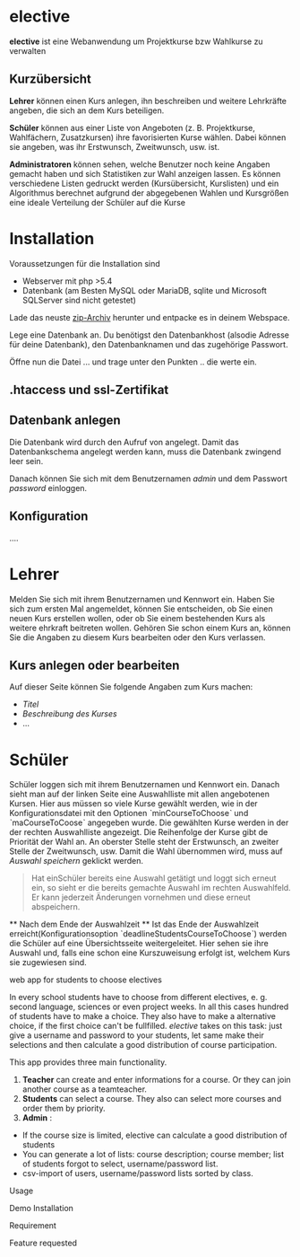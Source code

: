 # elective

__elective__ ist eine Webanwendung um Projektkurse bzw Wahlkurse zu verwalten

## Kurzübersicht

**Lehrer** können einen Kurs anlegen, ihn beschreiben und weitere Lehrkräfte angeben, die sich an dem Kurs beteiligen.

**Schüler** können aus einer Liste von Angeboten (z. B. Projektkurse, Wahlfächern, Zusatzkursen) ihre favorisierten Kurse wählen. Dabei können sie angeben, was ihr Erstwunsch, Zweitwunsch, usw. ist.

**Administratoren** können sehen, welche Benutzer noch keine Angaben gemacht haben und sich Statistiken zur Wahl anzeigen lassen. Es können verschiedene Listen gedruckt werden (Kursübersicht, Kurslisten) und ein Algorithmus berechnet aufgrund der abgegebenen Wahlen und Kursgrößen eine ideale Verteilung der Schüler auf die Kurse

# Installation
Voraussetzungen für die Installation sind
- Webserver mit php >5.4
- Datenbank (am Besten MySQL oder MariaDB, sqlite und Microsoft SQLServer sind nicht getestet)

Lade das neuste [zip-Archiv](https://github.com/lebowski42/elective/archive/master.zip) herunter und entpacke es in deinem Webspace.

Lege eine Datenbank an. Du benötigst den Datenbankhost (alsodie Adresse für deine Datenbank), den Datenbanknamen und das zugehörige Passwort.

Öffne nun die Datei ... und trage unter den Punkten .. die werte ein.

## .htaccess und ssl-Zertifikat


## Datenbank anlegen
Die Datenbank wird durch den Aufruf von angelegt. Damit das Datenbankschema angelegt werden kann, muss die Datenbank zwingend leer sein. 

Danach können Sie sich mit dem Benutzernamen *admin* und dem Passwort *password* einloggen.

## Konfiguration
....

# Lehrer
Melden Sie sich mit ihrem Benutzernamen und Kennwort ein.
Haben Sie sich zum ersten Mal angemeldet, können Sie entscheiden, ob Sie einen neuen Kurs erstellen wollen, oder ob Sie einem bestehenden Kurs als weitere ehrkraft beitreten wollen.
Gehören Sie schon einem Kurs an, können Sie die Angaben zu diesem Kurs bearbeiten oder den Kurs verlassen.

## Kurs anlegen oder bearbeiten
Auf dieser Seite können Sie folgende Angaben zum Kurs machen:
- *Titel*
- *Beschreibung des Kurses*
- ...


# Schüler
Schüler loggen sich mit ihrem Benutzernamen und Kennwort ein. Danach sieht man auf der linken Seite eine Auswahlliste mit allen angebotenen Kursen. Hier aus müssen so viele Kurse gewählt werden, wie in der Konfigurationsdatei mit den Optionen ˋminCourseToChooseˋ  und ˋmaCourseToCooseˋ angegeben wurde.
Die gewählten Kurse werden in der der rechten Auswahlliste angezeigt. Die Reihenfolge der Kurse gibt de Priorität der Wahl an. An oberster Stelle steht der Erstwunsch, an zweiter Stelle der Zweitwunsch, usw. 
Damit die Wahl übernommen wird, muss auf *Auswahl speichern* geklickt werden. 
> Hat einSchüler bereits eine Auswahl getätigt und loggt sich erneut ein, so sieht er die bereits gemachte Auswahl im rechten Auswahlfeld. Er kann jederzeit Änderungen vornehmen und diese erneut abspeichern.

** Nach dem Ende der Auswahlzeit **
Ist das Ende der Auswahlzeit erreicht(Konfigurationsoption ˋdeadlineStudentsCourseToChooseˋ) werden die Schüler auf eine Übersichtsseite weitergeleitet. Hier sehen sie ihre Auswahl und, falls eine schon eine Kurszuweisung erfolgt ist, welchem Kurs sie zugewiesen sind.











web app for students to choose electives


In every school students have to choose from different electives, e. g. second language, sciences or even project weeks. In all this cases hundred of students have to make a choice. They also have to make a alternative choice, if the first choice can't be fullfilled. 
_elective_ takes on this task: just give a username and password to your students, let same make their selections and then calculate a good distribution of course participation.



This app provides three main functionality.

1. __Teacher__ can create and enter informations for a course. Or they can join another course as a teamteacher.
2. __Students__ can select a course. They also can select more courses and order them by priority.
3.  __Admin__ : 
   * If the course size is limited, elective can calculate a good distribution of students 
   * You can generate a lot of lists: course description; course member; list of students forgot to select, username/password list.
   * csv-import of users, username/password lists sorted by class.
   
   
   
   
Usage

Demo
Installation

Requirement

Feature requested
 
